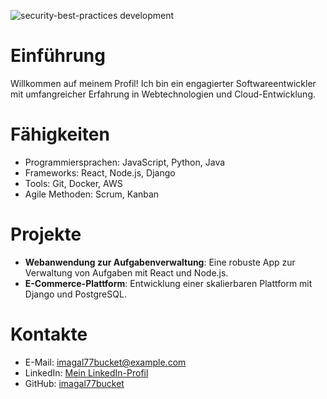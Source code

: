 ![security-best-practices development](https://media3.giphy.com/media/v1.Y2lkPTdiYzJhNDkwMXNlYXRlcmRlOGp5b3NnejE3eTlhYWVwajlza29ub25vdXJzYmJvcCZlcD12MV9naWZzX3NlYXJjaCZjdD1n/imRiPoKJB9R9m/giphy.gif)

# Einführung
Willkommen auf meinem Profil! Ich bin ein engagierter Softwareentwickler mit umfangreicher Erfahrung in Webtechnologien und Cloud-Entwicklung.

# Fähigkeiten
- Programmiersprachen: JavaScript, Python, Java
- Frameworks: React, Node.js, Django
- Tools: Git, Docker, AWS
- Agile Methoden: Scrum, Kanban

# Projekte
- **Webanwendung zur Aufgabenverwaltung**: Eine robuste App zur Verwaltung von Aufgaben mit React und Node.js.
- **E-Commerce-Plattform**: Entwicklung einer skalierbaren Plattform mit Django und PostgreSQL.

# Kontakte
- E-Mail: imagal77bucket@example.com  
- LinkedIn: [Mein LinkedIn-Profil](https://www.linkedin.com/in/imagal77bucket)  
- GitHub: [imagal77bucket](https://github.com/imagal77bucket)